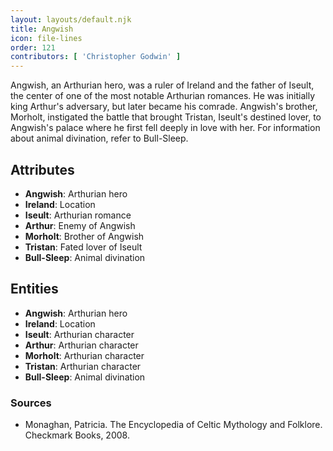 ```yaml
---
layout: layouts/default.njk
title: Angwish
icon: file-lines
order: 121
contributors: [ 'Christopher Godwin' ]
---
```

Angwish, an Arthurian hero, was a ruler of Ireland and the father of Iseult, the center of one of the most notable Arthurian romances. He was initially king Arthur's adversary, but later became his comrade. Angwish's brother, Morholt, instigated the battle that brought Tristan, Iseult's destined lover, to Angwish's palace where he first fell deeply in love with her. For information about animal divination, refer to Bull-Sleep.

## Attributes

- **Angwish**: Arthurian hero
- **Ireland**: Location
- **Iseult**: Arthurian romance
- **Arthur**: Enemy of Angwish
- **Morholt**: Brother of Angwish
- **Tristan**: Fated lover of Iseult
- **Bull-Sleep**: Animal divination

## Entities

- **Angwish**: Arthurian hero
- **Ireland**: Location
- **Iseult**: Arthurian character
- **Arthur**: Arthurian character
- **Morholt**: Arthurian character
- **Tristan**: Arthurian character
- **Bull-Sleep**: Animal divination

### Sources

- Monaghan, Patricia. The Encyclopedia of Celtic Mythology and Folklore. Checkmark Books, 2008.

